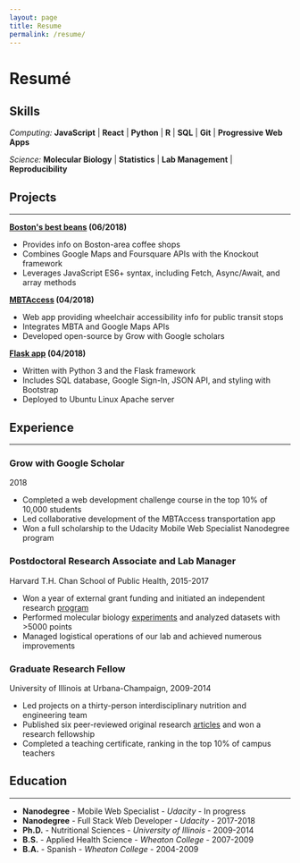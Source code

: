 ```yaml
---
layout: page
title: Resume
permalink: /resume/
---
```

# Resumé

## Skills

<i class="fas fa-code fa-lg"></i> *Computing:*
**JavaScript** | **React** | **Python** | **R** | **SQL** | **Git** | **Progressive Web Apps**

<i class="fas fa-flask fa-lg"></i> *Science:*
**Molecular Biology** | **Statistics** | **Lab Management** | **Reproducibility**

## Projects

---

**[Boston's best beans](https://br3ndonland.github.io/udacity-fsnd-p5-map/) (06/2018)**

- Provides info on Boston-area coffee shops
- Combines Google Maps and Foursquare APIs with the Knockout framework
- Leverages JavaScript ES6+ syntax, including Fetch, Async/Await, and array methods

**[MBTAccess](https://growwithgooglema.github.io/gwg-mbta/) (04/2018)**

- Web app providing wheelchair accessibility info for public transit stops
- Integrates MBTA and Google Maps APIs
- Developed open-source by Grow with Google scholars

**[Flask app](http://catalog.br3ndonland.com) (04/2018)**

- Written with Python 3 and the Flask framework
- Includes SQL database, Google Sign-In, JSON API, and styling with Bootstrap
- Deployed to Ubuntu Linux Apache server

## Experience

---

### Grow with Google Scholar

2018

- Completed a web development challenge course in the top 10% of 10,000 students
- Led collaborative development of the MBTAccess transportation app
- Won a full scholarship to the Udacity Mobile Web Specialist Nanodegree program

### Postdoctoral Research Associate and Lab Manager

Harvard T.H. Chan School of Public Health, 2015-2017

- Won a year of external grant funding and initiated an independent research [program](https://www.dropbox.com/s/kds6nwgdao378un/nutritional-screening-eb2017.pdf?dl=0)
- Performed molecular biology [experiments](https://github.com/br3ndonland/R-proteomics-Nrf1/blob/master/R-proteomics-Nrf1.md) and analyzed datasets with >5000 points
- Managed logistical operations of our lab and achieved numerous improvements

### Graduate Research Fellow

University of Illinois at Urbana-Champaign, 2009-2014

- Led projects on a thirty-person interdisciplinary nutrition and engineering team
- Published six peer-reviewed original research [articles](https://scholar.google.com/citations?user=ZJ2yZa8AAAAJ&hl=en) and won a research fellowship
- Completed a teaching certificate, ranking in the top 10% of campus teachers

<!--
### Undergraduate Research and Teaching Assistant

Wheaton College, 2008-2009

- Published two peer-reviewed original research [articles](https://scholar.google.com/citations?user=ZJ2yZa8AAAAJ&hl=en) and won two awards
- Taught four classroom lectures and nine exam review sessions
 -->

## Education

---

- **Nanodegree** - Mobile Web Specialist - *Udacity* - In progress
- **Nanodegree** - Full Stack Web Developer - *Udacity* - 2017-2018
- **Ph.D.** - Nutritional Sciences - *University of Illinois* - 2009-2014
- **B.S.** - Applied Health Science - *Wheaton College* - 2007-2009
- **B.A.** - Spanish - *Wheaton College* - 2004-2009